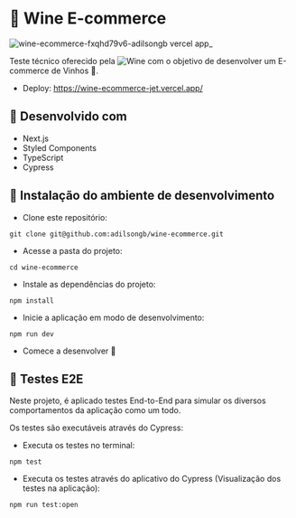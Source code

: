 # 🍷 Wine E-commerce

![wine-ecommerce-fxqhd79v6-adilsongb vercel app_](https://user-images.githubusercontent.com/47402835/173388660-2f631cae-be6a-4b2f-b68b-fc15fbfc6cb3.png)

Teste técnico oferecido pela ![Wine](https://www.wine.com.br/) com o objetivo de desenvolver um E-commerce de Vinhos 🍷.

- Deploy: https://wine-ecommerce-jet.vercel.app/

## 🧰 Desenvolvido com
  
  - Next.js
  - Styled Components
  - TypeScript
  - Cypress

## 🔧 Instalação do ambiente de desenvolvimento

  - Clone este repositório:
  ```
  git clone git@github.com:adilsongb/wine-ecommerce.git
  ```

  - Acesse a pasta do projeto:
  ```
  cd wine-ecommerce
  ```

  - Instale as dependências do projeto:
  ```
  npm install
  ```

  - Inicie a aplicação em modo de desenvolvimento:
  ```
  npm run dev
  ```
  
  - Comece a desenvolver 🙂

## 🧪 Testes E2E

Neste projeto, é aplicado testes End-to-End para simular os diversos comportamentos da aplicação como um todo.

Os testes são executáveis através do Cypress:

  - Executa os testes no terminal:
  ```
  npm test
  ```
  
  - Executa os testes através do aplicativo do Cypress (Visualização dos testes na aplicação):
  ```
  npm run test:open
  ```

